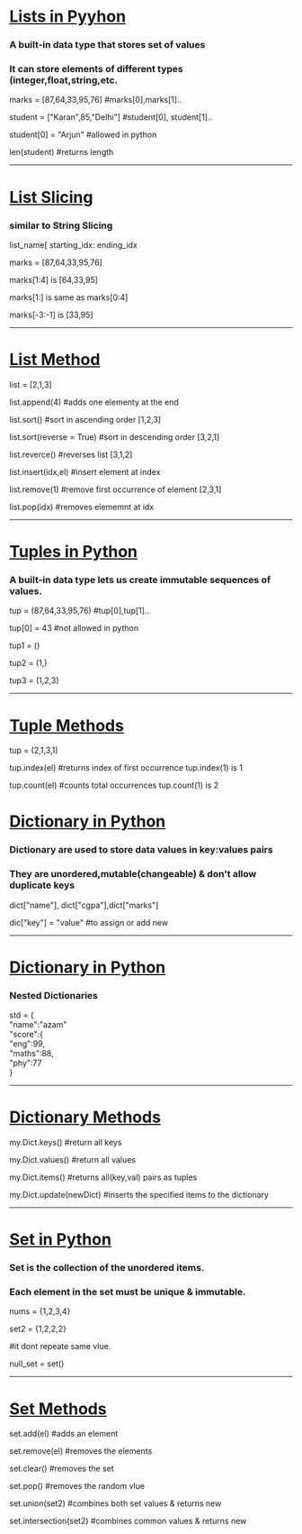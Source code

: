 <h1><u>Lists in Pyyhon</u></h1>
<h3>A built-in data type that stores set of values</h3>
<h3>It can store elements of different types (integer,float,string,etc.</h3>
<p>marks = [87,64,33,95,76]   #marks[0],marks[1].. 
<p>student = ["Karan",85,"Delhi"]  #student[0], student[1].. </p>
<p>student[0] = "Arjun"  #allowed in python  </p>
<p>len(student)  #returns length </p>
<hr>

<h1><u>List Slicing</u></h1>
<h3>similar to String Slicing</h3>
<p>list_name[ starting_idx: ending_idx</p>
<p>marks = [87,64,33,95,76]</p>
<p>marks[1:4] is [64,33,95]</p>
<p>marks[1:] is same as marks[0:4]</p>
<p>marks[-3:-1] is [33,95]</p>
<hr>

<h1><u>List Method</u></h1>
<p>list = [2,1,3]</p>
<p>list.append(4)    #adds one elementy at the end</p>
<p>list.sort()       #sort in ascending order [1,2,3]</p>
<p>list.sort(reverse = True)     #sort in descending order [3,2,1]</p>
<p>list.reverce()    #reverses list [3,1,2]</p>
<p>list.insert(idx,el)      #insert element at index</p>
<p>list.remove(1)     #remove first occurrence of element [2,3,1]</p>
<p>list.pop(idx)     #removes elememnt at idx</p>
<hr>

<h1><u>Tuples in Python</u></h1>
<h3>A built-in data type lets us create immutable sequences of values.</h3>
<p>tup = (87,64,33,95,76)     #tup[0],tup[1]..</p>
<p>tup[0] = 43    #not allowed in python</p>
<p>tup1 = ()</p>
<p>tup2 = (1,)</p>
<p>tup3 = (1,2,3)</p>
<hr>

<h1><u>Tuple Methods</u></h1>
<p>tup = (2,1,3,1)</p>
<p>tup.index(el)    #returns index of first occurrence  tup.index(1) is 1</p>
<p>tup.count(el)    #counts total occurrences  tup.count(1) is 2</p>

<h1><u>Dictionary in Python</u></h1>
<h3>Dictionary are used to store data values in key:values pairs</h3>
<h3>They are unordered,mutable(changeable) & don't allow duplicate keys</h3>
<p>dict["name"], dict["cgpa"],dict["marks"]</p>
<p>dic["key"] = "value" #to assign or add new</p>
<hr>

<h1><u>Dictionary in Python</u></h1>
<h3>Nested Dictionaries</h3>
<p>std = {<br>
        "name":"azam"<br>
        "score":{<br>
                "eng":99,<br>
                "maths":88,<br>
                "phy":77 <br>
        }
</p>
<hr>

<h1><u>Dictionary Methods</u></h1>
<p>my.Dict.keys() #return all keys</p>
<p>my.Dict.values() #return all values</p>
<p>my.Dict.items() #returns all(key,val) pairs as tuples</p>
<p>my.Dict.update(newDict) #inserts the specified items to the dictionary</p>
<hr>

<h1><u>Set in Python</u></h1>
<h3>Set is the collection of the unordered items.</h3>
<h3>Each element in the set must be unique & immutable.</h3>
<p>nums = {1,2,3,4}</p>
<p>set2 = {1,2,2,2}</p> #it dont repeate same vlue.
<p>null_set = set()</p>
<hr>

<h1><u>Set Methods</u></h1>
<p>set.add(el)  #adds an element</p>
<p>set.remove(el) #removes the elements</p>
<p>set.clear() #removes the set</p>
<p>set.pop() #removes the random vlue</p>
<p>set.union(set2) #combines both set values & returns new</p>
<p>set.intersection(set2) #combines common values & returns new</p>
